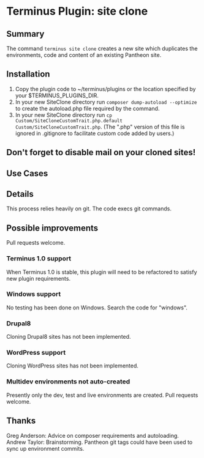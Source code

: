# Terminus Plugin: site clone

## Summary
The command `terminus site clone` creates a new site which duplicates the environments, code and content of an existing Pantheon site.

## Installation
1. Copy the plugin code to ~/terminus/plugins or the location specified by your $TERMINUS_PLUGINS_DIR. 
2. In your new SiteClone directory run `composer dump-autoload --optimize` to create the autoload.php file required by the command. 
3. In your new SiteClone directory run `cp Custom/SiteCloneCustomTrait.php.default Custom/SiteCloneCustomTrait.php`. (The ".php" version of this file is ignored in .gitignore to facilitate custom code added by users.)

## Don't forget to disable mail on your cloned sites!

## Use Cases

## Details
This process relies heavily on git.  The code execs git commands.  


## Possible improvements
Pull requests welcome.

### Terminus 1.0 support
When Terminus 1.0 is stable, this plugin will need to be refactored to satisfy new plugin requirements.

### Windows support
No testing has been done on Windows. Search the code for "windows".  

### Drupal8
Cloning Drupal8 sites has not been implemented.

### WordPress support
Cloning WordPress sites has not been implemented.

### Multidev environments not auto-created
Presently only the dev, test and live environments are created. Pull requests welcome. 



## Thanks
Greg Anderson: Advice on composer requirements and autoloading. 
Andrew Taylor: Brainstorming. Pantheon git tags could have been used to sync up environment commits.
